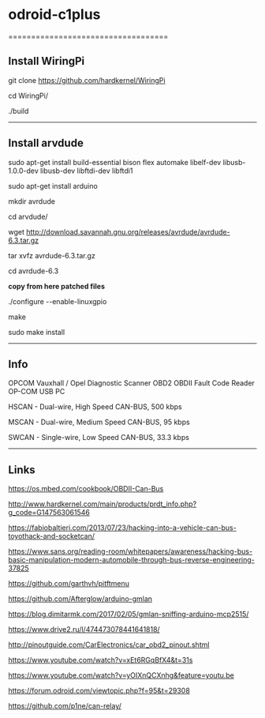 # odroid-c1plus
===================================

Install WiringPi
------------------
git clone https://github.com/hardkernel/WiringPi

cd WiringPi/

./build

***
Install arvdude
---------------------

sudo apt-get install build-essential bison flex automake libelf-dev libusb-1.0.0-dev libusb-dev libftdi-dev libftdi1

sudo apt-get install arduino

mkdir avrdude

cd arvdude/

wget http://download.savannah.gnu.org/releases/avrdude/avrdude-6.3.tar.gz

tar xvfz avrdude-6.3.tar.gz 

cd avrdude-6.3

**copy from here patched files**

./configure --enable-linuxgpio

make

sudo make install


***
Info
---------------------

OPCOM Vauxhall / Opel Diagnostic Scanner OBD2 OBDII Fault Code Reader OP-COM USB PC

HSCAN - Dual-wire, High Speed CAN-BUS, 500 kbps

MSCAN - Dual-wire, Medium Speed CAN-BUS, 95 kbps

SWCAN - Single-wire, Low Speed CAN-BUS, 33.3 kbps

***
Links
---------------------------------------
https://os.mbed.com/cookbook/OBDII-Can-Bus

http://www.hardkernel.com/main/products/prdt_info.php?g_code=G147563061546

https://fabiobaltieri.com/2013/07/23/hacking-into-a-vehicle-can-bus-toyothack-and-socketcan/

https://www.sans.org/reading-room/whitepapers/awareness/hacking-bus-basic-manipulation-modern-automobile-through-bus-reverse-engineering-37825

https://github.com/garthvh/pitftmenu

https://github.com/Afterglow/arduino-gmlan

https://blog.dimitarmk.com/2017/02/05/gmlan-sniffing-arduino-mcp2515/

https://www.drive2.ru/l/474473078441641818/

http://pinoutguide.com/CarElectronics/car_obd2_pinout.shtml

https://www.youtube.com/watch?v=xEt6RGqBfX4&t=31s

https://www.youtube.com/watch?v=yOIXnQCXnhg&feature=youtu.be

https://forum.odroid.com/viewtopic.php?f=95&t=29308

https://github.com/p1ne/can-relay/



